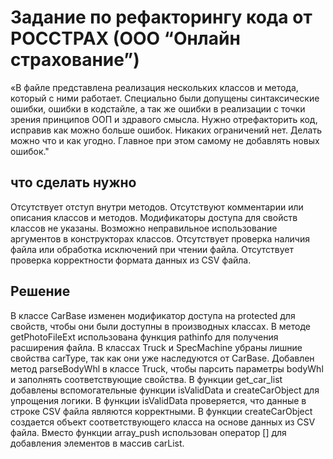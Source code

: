 # Задание по рефакторингу кода от РОССТРАХ (ООО “Онлайн страхование”)


«В файле представлена реализация нескольких классов и метода, который с ними работает. Специально были допущены синтаксические ошибки, ошибки в кодстайле, а так же ошибки в реализации с точки зрения принципов ООП и здравого смысла. Нужно отрефакторить код, исправив как можно больше ошибок. Никаких ограничений нет. Делать можно что и как угодно. Главное при этом самому не добавлять новых ошибок."

##  что сделать нужно
Отсутствует отступ внутри методов.
Отсутствуют комментарии или описания классов и методов.
Модификаторы доступа для свойств классов не указаны.
Возможно неправильное использование аргументов в конструкторах классов.
Отсутствует проверка наличия файла или обработка исключений при чтении файла.
Отсутствует проверка корректности формата данных из CSV файла.
## Решение

В классе CarBase изменен модификатор доступа на protected для свойств, чтобы они были доступны в производных классах.
В методе getPhotoFileExt использована функция pathinfo для получения расширения файла.
В классах Truck и SpecMachine убраны лишние свойства carType, так как они уже наследуются от CarBase.
Добавлен метод parseBodyWhl в классе Truck, чтобы парсить параметры bodyWhl и заполнять соответствующие свойства.
В функции get_car_list добавлены вспомогательные функции isValidData и createCarObject для упрощения логики.
В функции isValidData проверяется, что данные в строке CSV файла являются корректными.
В функции createCarObject создается объект соответствующего класса на основе данных из CSV файла.
Вместо функции array_push использован оператор [] для добавления элементов в массив carList.
